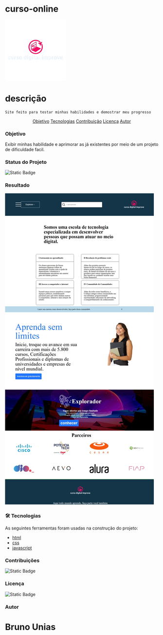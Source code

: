 # curso-online

![alt text](src/assests/imagens/c529d33b29cf44bfaa2921988dcb35af-free-removebg-preview.png)

# descrição
 
    Site feito para testar minhas habilidades e demostrar meu progresso
    
<p align="center">
 <a href="#objetivo">Objetivo</a> 
 <a href="#tecnologias">Tecnologias</a> 
 <a href="#contribuicao">Contribuição</a> 
 <a href="#licenc-a">Licença</a> 
 <a href="#autor">Autor</a>
</p>

### Objetivo

 Exibir minhas habilidade e aprimorar as já existentes por meio de um projeto de dificuldade facil.

### Status do Projeto

 ![Static Badge](https://img.shields.io/badge/status-finalizado-green) 


### Resultado 

<img src="src/assests/imagens/Captura de tela_2-7-2025_212543_.jpeg" alt="">

### 🛠 Tecnologias

As seguintes ferramentas foram usadas na construção do projeto:

- [html](https://www.w3.org/html/)
- [css](https://www.w3.org/Style/CSS/Overview.en.html)
- [javascript](https://www.javascript.com/)

### Contribuições

![Static Badge](https://img.shields.io/badge/forks-0-green)

### Licença

![Static Badge](https://img.shields.io/badge/license-MIT-blue) 

### Autor
Bruno Unias
=======
